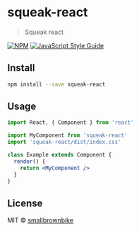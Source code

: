 # squeak-react

> Squeak react

[![NPM](https://img.shields.io/npm/v/squeak-react.svg)](https://www.npmjs.com/package/squeak-react) [![JavaScript Style Guide](https://img.shields.io/badge/code_style-standard-brightgreen.svg)](https://standardjs.com)

## Install

```bash
npm install --save squeak-react
```

## Usage

```jsx
import React, { Component } from 'react'

import MyComponent from 'squeak-react'
import 'squeak-react/dist/index.css'

class Example extends Component {
  render() {
    return <MyComponent />
  }
}
```

## License

MIT © [smallbrownbike](https://github.com/smallbrownbike)
